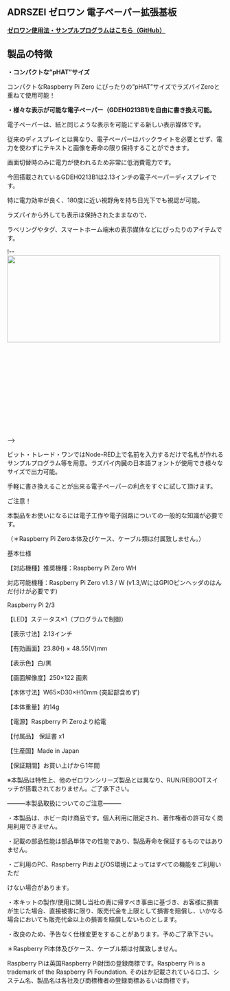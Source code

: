 <!--
---
name: ADRSZEI
class: board
type: other
formfactor: pHAT
manufacturer: BitTradeOne
description: ADRSZEI ゼロワン 電子ペーパーモニタ拡張基板
url: http://bit-trade-one.co.jp/adrszel/
github: https://github.com/bit-trade-one/RasPi-Zero-One-Series/tree/master/5th/ADRSZEI_Electric_Paper
buy: 
image: 'adrszei.png'
pincount: 40
eeprom: no
power:
  '1':
  '2':
ground:
  '6':
  '9':
  '14':
  '20':
  '25':
  '30':
  '34':
  '39':
pin:
  '19':
    mode: spi
  '23':
    mode: spi
  '24':
    mode: spi
  '26':
    name: Enable
    mode: output
    active: high
  '18':
    name: Enable
    mode: output
    active: high
  '22':
    name: Enable
    mode: output
    active: high
  '31':
    name: ShutDownSW
    mode: input
    active: low
  '37':
    name: StatusLED
    mode: output
    active: high
-->
ADRSZEI ゼロワン 電子ペーパー拡張基板
-----------------------
<!--
<img alt="" class="alignnone wp-image-9031 size-full" height="300" sizes="(max-width: 696px) 100vw, 696px" src="http://bit-trade-one.co.jp/wp/wp-content/uploads/2019/02/da6587a0bdf66f211351691231cad8a4.jpg" srcset="http://bit-trade-one.co.jp/wp/wp-content/uploads/2019/02/da6587a0bdf66f211351691231cad8a4.jpg 696w, http://bit-trade-one.co.jp/wp/wp-content/uploads/2019/02/da6587a0bdf66f211351691231cad8a4-300x129.jpg 300w" width="696"/>

![](data:image/svg+xml,%3Csvg%20xmlns=%22http://www.w3.org/2000/svg%22%20viewBox=%220%200%20696%20300%22%3E%3C/svg%3E)
-->

**[ゼロワン使用法・サンプルプログラムはこちら（GitHub）](https://github.com/bit-trade-one/RasPi-Zero-One-Series)**

製品の特徴
-----

**・コンパクトな”pHAT”サイズ**

コンパクトなRaspberry Pi Zero にぴったりの”pHAT”サイズでラズパイZeroと重ねて使用可能！

**・様々な表示が可能な電子ペーパー（GDEH0213B1)を自由に書き換え可能。**

電子ペーパーは、紙と同じような表示を可能にする新しい表示媒体です。

従来のディスプレイとは異なり、電子ペーパーはバックライトを必要とせず、電力を使わずにテキストと画像を寿命の限り保持することができます。

画面切替時のみに電力が使われるため非常に低消費電力です。

今回搭載されているGDEH0213B1は2.13インチの電子ペーパーディスプレイです。

特に電力効率が良く、180度に近い視野角を持ち日光下でも視認が可能。

ラズパイから外しても表示は保持されたままなので、

ラベリングやタグ、スマートホーム端末の表示媒体などにぴったりのアイテムです。

 
!--
<img alt="" class="alignnone wp-image-9032 size-full" height="202" sizes="(max-width: 496px) 100vw, 496px" src="http://bit-trade-one.co.jp/wp/wp-content/uploads/2019/02/0e85c768beee43c3878456df7b754893.jpg" srcset="http://bit-trade-one.co.jp/wp/wp-content/uploads/2019/02/0e85c768beee43c3878456df7b754893.jpg 496w, http://bit-trade-one.co.jp/wp/wp-content/uploads/2019/02/0e85c768beee43c3878456df7b754893-300x122.jpg 300w" width="496"/>

![](data:image/svg+xml,%3Csvg%20xmlns=%22http://www.w3.org/2000/svg%22%20viewBox=%220%200%20496%20202%22%3E%3C/svg%3E)
-->

ビット・トレード・ワンではNode-RED上で名前を入力するだけで名札が作れるサンプルプログラム等を用意。ラズパイ内臓の日本語フォントが使用でき様々なサイズで出力可能。

手軽に書き換えることが出来る電子ペーパーの利点をすぐに試して頂けます。

ご注意！

本製品をお使いになるには電子工作や電子回路についての一般的な知識が必要です。

（＊Raspberry Pi Zero本体及びケース、ケーブル類は付属致しません。）  

基本仕様

【対応機種】推奨機種：Raspberry Pi Zero  WH

対応可能機種：Raspberry Pi Zero v1.3 / W  (v1.3,WにはGPIOピンヘッダのはんだ付けが必要です)

Raspberry Pi 2/3

【LED】ステータス×1（プログラムで制御）

【表示寸法】2.13インチ

【有効画面】23.8(H) × 48.55(V)mm

【表示色】白/黒

【画面解像度】250×122 画素

【本体寸法】W65×D30×H10mm (突起部含めず)

【本体重量】約14g

【電源】Raspberry Pi Zeroより給電

【付属品】 保証書 x1

【生産国】Made in Japan

【保証期間】お買い上げから1年間

※本製品は特性上、他のゼロワンシリーズ製品とは異なり、RUN/REBOOTスイッチが搭載されておりません。ご了承下さい。

―――本製品取扱についてのご注意―――

・本製品は、ホビー向け商品です。個人利用に限定され、著作権者の許可なく商用利用できません。

・記載の部品性能は部品単体での性能であり、製品寿命を保証するものではありません。

・ご利用のPC、Raspberry PiおよびOS環境によってはすべての機能をご利用いただ

けない場合があります。

・本キットの製作/使用に関し当社の責に帰すべき事由に基づき、お客様に損害が生じた場合、直接被害に限り、販売代金を上限として損害を賠償し、いかなる場合においても販売代金以上の損害を賠償しないものとします。

・改良のため、予告なく仕様変更をすることがあります。予めご了承下さい。

＊Raspberry Pi本体及びケース、ケーブル類は付属致しません。

Raspberry Piは英国Raspberry Pi財団の登録商標です。Raspberry Pi is a trademark of the Raspberry Pi Foundation. そのほか記載されているロゴ、システム名、製品名は各社及び商標権者の登録商標あるいは商標です。
